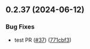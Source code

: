 ## 0.2.37 (2024-06-12)


### Bug Fixes

* test PR ([#37](https://github.com/tiavina-mika/check-password-complexity/issues/37)) ([771cbf3](https://github.com/tiavina-mika/check-password-complexity/commit/771cbf34aac7d536cb20c3df7c50f1e8fbf06a5d))



